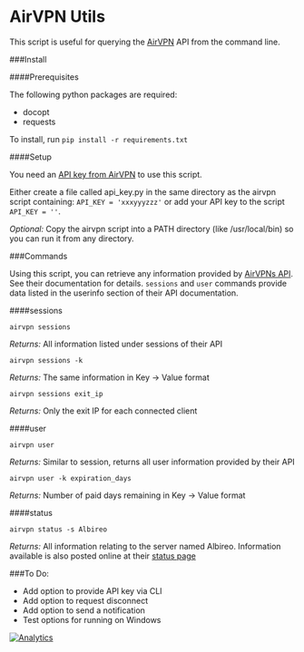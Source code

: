 # AirVPN Utils

This script is useful for querying the [AirVPN](https://airvpn.org/) API from the command line.

###Install

####Prerequisites

The following python packages are required:

* docopt
* requests

To install, run `pip install -r requirements.txt`

####Setup

You need an [API key from AirVPN](https://airvpn.org/settings/) to use this script.

Either create a file called api_key.py in the same directory as the airvpn script containing: `API_KEY = 'xxxyyyzzz'` or add your API key to the script `API_KEY = ''`.

*Optional:* Copy the airvpn script into a PATH directory (like /usr/local/bin) so you can run it from any directory.

###Commands

Using this script, you can retrieve any information provided by [AirVPNs API](https://airvpn.org/faq/api/). See their documentation for details.
`sessions` and `user` commands provide data listed in the userinfo section of their API documentation. 


####sessions

`airvpn sessions`

*Returns:* All information listed under sessions of their API

`airvpn sessions -k`

*Returns:* The same information in Key -> Value format

`airvpn sessions exit_ip`

*Returns:* Only the exit IP for each connected client


####user

`airvpn user`

*Returns:* Similar to session, returns all user information provided by their API

`airvpn user -k expiration_days`

*Returns:* Number of paid days remaining in Key -> Value format

####status

`airvpn status -s Albireo`

*Returns:* All information relating to the server named Albireo. Information available is
also posted online at their [status page](https://airvpn.org/status/)

###To Do:

* Add option to provide API key via CLI
* Add option to request disconnect
* Add option to send a notification
* Test options for running on Windows


[![Analytics](https://ga-beacon.appspot.com/UA-10006093-3/github/cjsheets/airvpn-utils?pixel)](https://github.com/cjsheets/airvpn-utils)